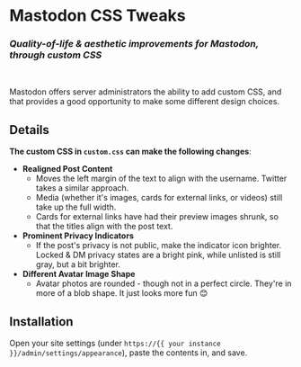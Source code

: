 # Mastodon CSS Tweaks
### *Quality-of-life & aesthetic improvements for Mastodon, through custom CSS*

<br />

Mastodon offers server administrators the ability to add custom CSS, and that provides a good opportunity to make some different design choices.

## Details

**The custom CSS in `custom.css` can make the following changes**:

* **Realigned Post Content**
  - Moves the left margin of the text to align with the username. Twitter takes a similar approach.
  - Media (whether it's images, cards for external links, or videos) still take up the full width.
  - Cards for external links have had their preview images shrunk, so that the titles align with the post text.
* **Prominent Privacy Indicators**
  - If the post's privacy is not public, make the indicator icon brighter. Locked & DM privacy states are a bright pink, while unlisted is still gray, but a bit brighter.
* **Different Avatar Image Shape**
  - Avatar photos are rounded - though not in a perfect circle. They're in more of a blob shape. It just looks more fun 😊
  
## Installation

Open your site settings (under `https://{{ your instance }}/admin/settings/appearance`), paste the contents in, and save. 
